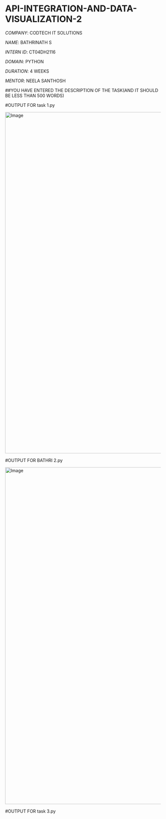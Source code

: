 # API-INTEGRATION-AND-DATA-VISUALIZATION-2

*COMPANY*: CODTECH IT SOLUTIONS

*NAME*: BATHRINATH S

*INTERN ID*: CT04DH2116

*DOMAIN*: PYTHON

*DURATION*: 4 WEEKS

*MENTOR*: NEELA SANTHOSH 

##YOU HAVE ENTERED THE DESCRIPTION OF THE TASK(AND IT SHOULD BE LESS THAN 500 WORDS)

#OUTPUT FOR task 1.py

<img width="1920" height="1104" alt="Image" src="https://github.com/user-attachments/assets/88d7a92c-918b-4649-a983-49b100a8fee9" />

#OUTPUT FOR BATHRI 2.py

<img width="1920" height="1090" alt="Image" src="https://github.com/user-attachments/assets/998ee4c4-57c3-462d-a8f1-006b88d77999" />

#OUTPUT FOR task 3.py
